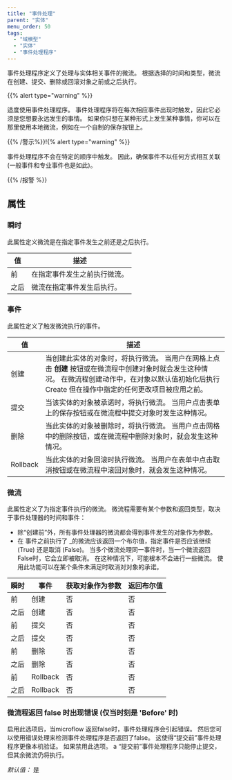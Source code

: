 ```yaml
---
title: "事件处理"
parent: "实体"
menu_order: 50
tags:
  - "域模型"
  - "实体"
  - "事件处理程序"
---
```


事件处理程序定义了处理与实体相关事件的微流。 根据选择的时间和类型，微流在创建、提交、删除或回滚对象之前或之后执行。

{{% alert type="warning" %}}

适度使用事件处理程序。 事件处理程序将在每次相应事件出现时触发，因此它必须是您想要永远发生的事情。 如果你只想在某种形式上发生某种事情，你可以在那里使用本地微流，例如在一个自制的保存按钮上。

{{% /警示%}}!{% alert type="warning" %}}

事件处理程序不会在特定的顺序中触发。 因此，确保事件不以任何方式相互关联(一般事件和专业事件也是如此)。

{{% /报警 %}}

## 属性

### 瞬时

此属性定义微流是在指定事件发生之前还是之后执行。

| 值  | 描述             |
| -- | -------------- |
| 前  | 在指定事件发生之前执行微流。 |
| 之后 | 微流在指定事件发生后执行。  |

### 事件

此属性定义了触发微流执行的事件。

| 值        | 描述                                                                                                            |
| -------- | ------------------------------------------------------------------------------------------------------------- |
| 创建       | 当创建此实体的对象时，将执行微流。 当用户在网格上点击 **创建** 按钮或在微流程中创建对象时就会发生这种情况。 在微流程创建动作中，在对象以默认值初始化后执行 Create 但在操作中指定的任何更改项目被应用之前。 |
| 提交       | 当该实体的对象被承诺时，将执行微流。 当用户点击表单上的保存按钮或在微流程中提交对象时发生这种情况。                                                            |
| 删除       | 当此实体的对象被删除时，将执行微流。 当用户点击网格中的删除按钮，或在微流程中删除对象时，就会发生这种情况。                                                        |
| Rollback | 当此实体的对象回滚时执行微流。 当用户在表单中点击取消按钮或在微流程中滚回对象时，就会发生这种情况。                                                            |

### 微流

此属性定义了为指定事件执行的微流。 微流程需要有某个参数和返回类型，取决于事件处理器的时间和事件：

*   除“创建前”外，所有事件处理器的微流都会得到事件发生的对象作为参数。
*   在</em> 事件之前执行了 _的微流应该返回一个布尔值，指定事件是否应该继续 (True) 还是取消 (False)。 当多个微流处理同一事件时，当一个微流返回False时，它会立即被取消。 在这种情况下，可能根本不会进行一些微流。 使用此功能可以在某个条件未满足时取消对对象的承诺。</li> </ul>

| 瞬时 | 事件       | 获取对象作为参数 | 返回布尔值 |
| -- | -------- | -------- | ----- |
| 前  | 创建       | 否        | 否     |
| 之后 | 创建       | 否        | 否     |
| 前  | 提交       | 否        | 否     |
| 之后 | 提交       | 否        | 否     |
| 前  | 删除       | 否        | 否     |
| 之后 | 删除       | 否        | 否     |
| 前  | Rollback | 否        | 否     |
| 之后 | Rollback | 否        | 否     |

### 微流程返回 false 时出现错误 (仅当时刻是 'Before' 时)

启用此选项后，当microflow 返回false时，事件处理程序会引起错误。 然后您可以使用错误处理来检测事件处理程序是否返回了false。 这使得“提交前”事件处理程序更像本机验证。 如果禁用此选项。 a “提交前”事件处理程序只能停止提交，但其余微流仍将执行。

_默认值：_ 是
